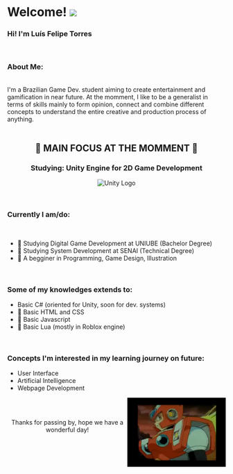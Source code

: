  <h1> Welcome! 
 <img src="https://raw.githubusercontent.com/iampavangandhi/iampavangandhi/master/gifs/Hi.gif" width="40px"> 
 </h1>
 
 <h3> Hi! I'm Luís Felipe Torres </h3>
 <br>
 <h3> About Me: </h3>
 <br>
 I'm a Brazilian Game Dev. student aiming to create entertainment and gamification in near future. At the momment, I like to be a generalist in terms of skills mainly to form opinion, connect and combine different concepts to understand the entire creative and production process of anything.
 
 <!--- Add gif personalizado com align = direita
 <img alt="Coffee_gif" src="htt://raw.githubusercontent.com/iampavangandhi/iampavangandhi/master/gifs/Hi.gif" alt="gif">
 --->
 <br> 
 <br>
 
 <h2 align= "center"> 🔎 MAIN FOCUS AT THE MOMMENT 🔎 </h2>
 <h3 align= "center"> Studying: Unity Engine for 2D Game Development </h3>
 <p align= "center">
 <img alt="Unity Logo" src="https://logos-download.com/wp-content/uploads/2019/11/Unity_Web_Player_Logo.png" width ="45%">
 </p>
 
 <br>
 
 <h3> Currently I am/do: </h3>
 <br>
 <ul>
  <li> 📖 Studying Digital Game Development at UNIUBE (Bachelor Degree) </li>
  <li> 📖 Studying System Development at SENAI (Technical Degree) </li>
  <li> 🔰 A begginer in Programming, Game Design, Illustration </li>
 </ul>
 <br>
 
 <h3> Some of my knowledges extends to: </h3>
 <ul>
  <li> Basic C# (oriented for Unity, soon for dev. systems) </li>
  <li> 🔰 Basic HTML and CSS </li>
  <li> 🔰 Basic Javascript </li>
  <li> 🔰 Basic Lua (mostly in Roblox engine) </li>
 </ul>
 <br>
 
 <h3> Concepts I'm interested in my learning journey on future: </h3>
 <ul>
  <li> User Interface </li>
  <li> Artificial Intelligence </li>
  <li> Webpage Development </li>
 </ul>
 <!--A razão da img estar aqui é devido ao responsivo do pc alinhando com o final assim  -->
 <img alt="Megaman and Zero approves" align="right" width="45%" src="https://github.com/Caue113/General-Media/blob/main/Gifs/megaman_zero_approves.gif">
 <br/>
 <br/>
 
 <p align="center"> Thanks for passing by, hope we have a wonderful day! </p>
  
 <!---
I’m looking to collaborate on 

Where you can find me...
->Add twitter, deviantart(?), linkedin(?), website(futuramente), (linktree?)  
<img>

i swear im gonna come at least more 10 times just to make this "ok" to see
--->
